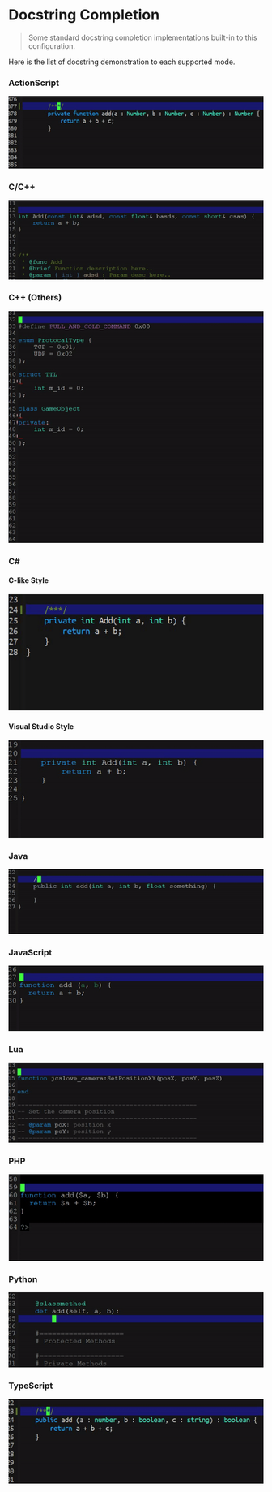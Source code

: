 # Docstring Completion
> Some standard docstring completion implementations 
built-in to this configuration.

Here is the list of docstring demonstration to each 
supported mode.


### ActionScript
<img src="./as-doc-demo.gif"/>

### C/C++
<img src="./cc-doc-demo.gif"/>

### C++ (Others)
<img src="./cpp-doc-demo.gif"/>

### C#

#### C-like Style

<img src="./csharp-doc-demo.gif"/>

#### Visual Studio Style

<img src="./csharp-vs-doc-demo.gif"/>

### Java
<img src="./java-doc-demo.gif"/>

### JavaScript
<img src="./js-doc-demo.gif"/>

### Lua
<img src="./lua-doc-demo.gif"/>

### PHP
<img src="./php-doc-demo.gif"/>

### Python
<img src="./python-doc-demo.gif"/>

### TypeScript
<img src="./ts-doc-demo.gif"/>
